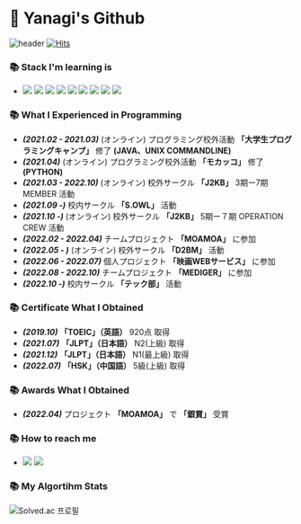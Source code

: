 # 🙇 Yanagi's Github

![header](https://capsule-render.vercel.app/api?type=waving&color=FF3366&height=300&section=header&text=「柳」&fontSize=50&fontColor=181717)
[![Hits](https://hits.seeyoufarm.com/api/count/incr/badge.svg?url=https%3A%2F%2Fgithub.com%2Fyujiah-github&count_bg=%233B7E08&title_bg=%2355A651&icon=&icon_color=%2313330D&title=hits&edge_flat=false)](https://hits.seeyoufarm.com)        

### 📚 Stack I'm learning is
- <img src="https://img.shields.io/badge/HTML5-E34F26?logo=HTML5&logoColor=white"/> <img src="https://img.shields.io/badge/CSS3-1572B6?logo=CSS3&logoColor=white"/> <img src="https://img.shields.io/badge/JavaScript-F7DF1E?logo=JavaScript&logoColor=white"/> <img src="https://img.shields.io/badge/React-61DAFB?logo=React&logoColor=white"/> <img src="https://img.shields.io/badge/Python-3776AB?logo=Python&logoColor=white"/> <img src="https://img.shields.io/badge/React Router-CA4245?logo=React Router&logoColor=white"/> <img src="https://img.shields.io/badge/Redux-764ABC?logo=Redux&logoColor=white"/> <img src="https://img.shields.io/badge/React Query-FF4154?logo=React Query&logoColor=white"/> <img src="https://img.shields.io/badge/styled-components-DB7093?logo=styled-components&logoColor=white"/>

### 📚 What I Experienced in Programming
- ***(2021.02 - 2021.03)*** (オンライン) プログラミング校外活動 **「大学生プログラミングキャンプ」** 修了 **(JAVA、UNIX COMMANDLINE)**
- ***(2021.04)*** (オンライン) プログラミング校外活動 **「モカッコ」** 修了 **(PYTHON)**
- ***(2021.03 - 2022.10)*** (オンライン) 校外サークル **「J2KB」** 3期ー7期 MEMBER 活動 
- ***(2021.09 -)*** 校内サークル **「S.OWL」** 活動
- ***(2021.10 -)*** (オンライン) 校外サークル **「J2KB」** 5期ー７期 OPERATION CREW 活動
- ***(2022.02 - 2022.04)*** チームプロジェクト **「MOAMOA」** に参加
- ***(2022.05 - )*** (オンライン) 校外サークル **「D2BM」** 活動 
- ***(2022.06 - 2022.07)*** 個人プロジェクト **「映画WEBサービス」** に参加
- ***(2022.08 - 2022.10)*** チームプロジェクト **「MEDIGER」** に参加
- ***(2022.10 -)*** 校内サークル **「テック部」** 活動

### 📚 Certificate What I Obtained
- ***(2019.10)*** **「TOEIC」（英語）** 920点 取得
- ***(2021.07)*** **「JLPT」（日本語）** N2(上級) 取得
- ***(2021.12)*** **「JLPT」（日本語）** N1(最上級) 取得
- ***(2022.07)*** **「HSK」（中国語）** 5級(上級) 取得

### 📚 Awards What I Obtained
- ***(2022.04)*** プロジェクト **「MOAMOA」** で **「銀賞」** 受賞

### 📚 How to reach me
- [<img src="https://img.shields.io/badge/Instagram-E4405F?logo=Instagram&logoColor=white"/>](https://instagram.com/jay__yah) [<img src="https://img.shields.io/badge/Youtube-FF0000?logo=Youtube&logoColor=white"/>](https://www.youtube.com/channel/UCv-WSlbb_65GJEdvAWHM2mg)

 ### 📚 My Algortihm Stats
![Solved.ac
프로필](http://mazassumnida.wtf/api/v2/generate_badge?boj=cil05265&height=100)
 

